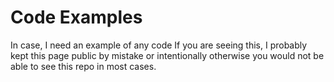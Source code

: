 # Code Examples
In case, 
	I need an example of any code
	If you are seeing this, I probably kept this page public by mistake or intentionally otherwise you would not be able to see this repo in most cases.
